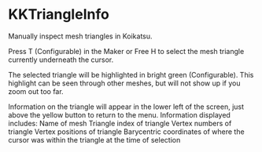 # KKTriangleInfo
Manually inspect mesh triangles in Koikatsu.

Press T (Configurable) in the Maker or Free H to select the mesh triangle currently underneath the cursor.

The selected triangle will be highlighted in bright green (Configurable).
This highlight can be seen through other meshes, but will not show up if you zoom out too far.

Information on the triangle will appear in the lower left of the screen, just above the yellow button to return to the menu.
Information displayed includes:
  Name of mesh
  Triangle index of triangle
  Vertex numbers of triangle
  Vertex positions of triangle
  Barycentric coordinates of where the cursor was within the triangle at the time of selection
